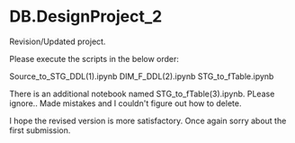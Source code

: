 # DB.DesignProject_2
Revision/Updated project.

Please execute the scripts in the below order:

Source_to_STG_DDL(1).ipynb
DIM_F_DDL(2).ipynb
STG_to_fTable.ipynb

There is an additional notebook named STG_to_fTable(3).ipynb. PLease ignore.. Made mistakes and I couldn't figure out how to delete.

I hope the revised version is more satisfactory. Once again sorry about the first submission.
